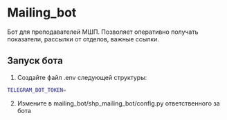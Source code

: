 # Mailing_bot

Бот для преподавателей МШП. 
Позволяет оперативно получать показатели, рассылки от отделов, важные ссылки.


## Запуск бота

1. Создайте файл .env следующей структуры:
  ```bash
TELEGRAM_BOT_TOKEN=
```

2. Измените в mailing_bot/shp_mailing_bot/config.py ответственного за бота
